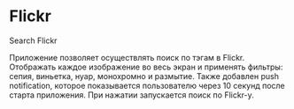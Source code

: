 # Flickr
Search Flickr

Приложение позволяет осуществлять поиск по тэгам в Flickr. 
Отображать каждое изображение во весь экран и применять фильтры: сепия, виньетка, нуар, монохромно и размытие.
Также добавлен push notification, которое показывается пользователю через 10 секунд после старта приложения. При нажатии запускается поиск по Flickr-y.
